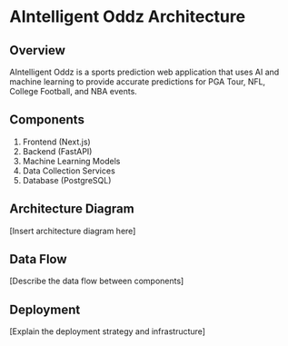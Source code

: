 # AIntelligent Oddz Architecture

## Overview
AIntelligent Oddz is a sports prediction web application that uses AI and machine learning to provide accurate predictions for PGA Tour, NFL, College Football, and NBA events.

## Components
1. Frontend (Next.js)
2. Backend (FastAPI)
3. Machine Learning Models
4. Data Collection Services
5. Database (PostgreSQL)

## Architecture Diagram
[Insert architecture diagram here]

## Data Flow
[Describe the data flow between components]

## Deployment
[Explain the deployment strategy and infrastructure]

